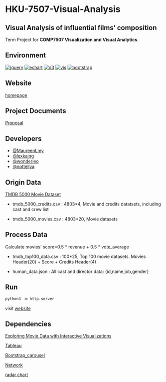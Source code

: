 # HKU-7507-Visual-Analysis

## Visual Analysis of influential films’ composition

Term Project for **COMP7507 Visualization and Visual Analytics**.

## Environment

[![jquery](https://img.shields.io/badge/Jquery-v3.3.1-green.svg)](https://jquery.com)
[![echart](https://img.shields.io/badge/Echart-v4.2.1-green.svg)](http://echartsjs.com/)
[![d3](https://img.shields.io/badge/D3-v3.5.17-green.svg)](https://d3js.org)
[![vis](https://img.shields.io/badge/Vis-v4.21.0-green.svg)](http://visjs.org)
[![bootstrap](https://img.shields.io/badge/Bootstrap-v3.4.0-green.svg)](https://getbootstrap.com)

## Website

[homepage](https://alextk2012.github.io/HKU-7507-Visual-Analysis/)

## Project Documents

[Proposal](https://docs.google.com/document/d/14E9eWycF5MX0oKUyZwmJY-5fs4PPzBHffhbfNvNlxcU/edit)

## Developers

- [@MaureenLmy](https://github.com/MaureenLmy)
- [@lexkaing](https://alextk2012.github.io)
- [@wonderjeo](https://github.com/wonderjeo)
- [@nottellya](https://github.com/nottellya)

## Origin Data

[TMDB 5000 Movie Dataset](https://www.kaggle.com/tmdb/tmdb-movie-metadata/version/2)

- tmdb_5000_credits.csv : 4803*4, Movie and credits datatsets, including cast and crew list

- tmdb_5000_movies.csv : 4803*20, Movie datasets

## Process Data

Calculate movies' score=0.5 * revenue + 0.5 * vote_average

- tmdb_top100_data.csv : 100*25, Top 100 movie datasets. Movies Header(20) + Score + Credits Header(4)

- human_data.json : All cast and director data: {id,name,job,gender}

## Run

``` python
python3 -m http.server
```

visit [website](http://localhost:8000)

## Dependencies

[Exploring Movie Data with Interactive Visualizations](https://towardsdatascience.com/exploring-movie-data-with-interactive-visualizations-c22e8ce5f663)

[Tableau](http://tableau.com/)

[Bootstrap_carousel](https://www.w3schools.com/bootstrap/bootstrap_carousel.asp)

[Network](http://visjs.org/docs/network/)

[radar chart](https://www.visualcinnamon.com/2015/10/different-look-d3-radar-chart.html)
